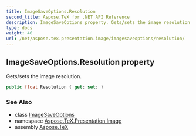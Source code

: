 ```yaml
---
title: ImageSaveOptions.Resolution
second_title: Aspose.TeX for .NET API Reference
description: ImageSaveOptions property. Gets/sets the image resolution
type: docs
weight: 40
url: /net/aspose.tex.presentation.image/imagesaveoptions/resolution/
---
```

## ImageSaveOptions.Resolution property

Gets/sets the image resolution.

```csharp
public float Resolution { get; set; }
```

### See Also

* class [ImageSaveOptions](../)
* namespace [Aspose.TeX.Presentation.Image](../../imagesaveoptions/)
* assembly [Aspose.TeX](../../../)


